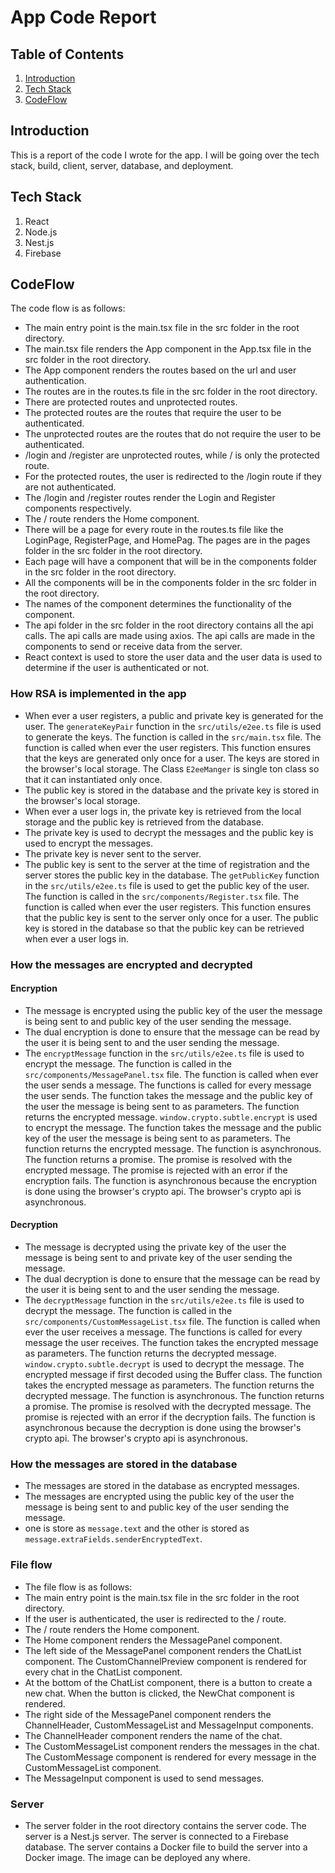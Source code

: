 # App Code Report

## Table of Contents
1. [Introduction](#introduction)
2. [Tech Stack](#tech-stack)
4. [CodeFlow](#codeflow)

## Introduction
This is a report of the code I wrote for the app. I will be going over the tech stack, build, client, server, database, and deployment.

## Tech Stack
1. React
2. Node.js
3. Nest.js
4. Firebase

## CodeFlow
The code flow is as follows:

- The main entry point is the main.tsx file in the src folder in the root directory.
- The main.tsx file renders the App component in the App.tsx file in the src folder in the root directory.
- The App component renders the routes based on the url and user authentication.
- The routes are in the routes.ts file in the src folder in the root directory.
- There are protected routes and unprotected routes.
- The protected routes are the routes that require the user to be authenticated.
- The unprotected routes are the routes that do not require the user to be authenticated.
- /login and /register are unprotected routes, while / is only the protected route.
- For the protected routes, the user is redirected to the /login route if they are not authenticated.
- The /login and /register routes render the Login and Register components respectively.
- The / route renders the Home component.
- There will be a page for every route in the routes.ts file like the LoginPage, RegisterPage, and HomePag. The pages are in the pages folder in the src folder in the root directory.
- Each page will have a component that will be in the components folder in the src folder in the root directory.
- All the components will be in the components folder in the src folder in the root directory.
- The names of the component determines the functionality of the component.
- The api folder in the src folder in the root directory contains all the api calls. The api calls are made using axios. The api calls are made in the components to send or receive data from the server.
- React context is used to store the user data and the user data is used to determine if the user is authenticated or not.

### How RSA is implemented in the app
- When ever a user registers, a public and private key is generated for the user. The ```generateKeyPair``` function in the ```src/utils/e2ee.ts``` file is used to generate the keys. The function is called in the ```src/main.tsx``` file. The function is called when ever the user registers. This function ensures that the keys are generated only once for a user. The keys are stored in the browser's local storage. The Class ```E2eeManger``` is single ton class so that it can instantiated only once.
- The public key is stored in the database and the private key is stored in the browser's local storage.
- When ever a user logs in, the private key is retrieved from the local storage and the public key is retrieved from the database.
- The private key is used to decrypt the messages and the public key is used to encrypt the messages.
- The private key is never sent to the server.
- The public key is sent to the server at the time of registration and the server stores the public key in the database. The ```getPublicKey``` function in the ```src/utils/e2ee.ts``` file is used to get the public key of the user. The function is called in the ```src/components/Register.tsx``` file. The function is called when ever the user registers. This function ensures that the public key is sent to the server only once for a user. The public key is stored in the database so that the public key can be retrieved when ever a user logs in.

### How the messages are encrypted and decrypted

#### Encryption
- The message is encrypted using the public key of the user the message is being sent to and public key of the user sending the message.
- The dual encryption is done to ensure that the message can be read by the user it is being sent to and the user sending the message.
- The ```encryptMessage``` function in the ```src/utils/e2ee.ts``` file is used to encrypt the message. The function is called in the ```src/components/MessagePanel.tsx``` file. The function is called when ever the user sends a message. The functions is called for every message the user sends. The function takes the message and the public key of the user the message is being sent to as parameters. The function returns the encrypted message. ```window.crypto.subtle.encrypt``` is used to encrypt the message. The function takes the message and the public key of the user the message is being sent to as parameters. The function returns the encrypted message. The function is asynchronous. The function returns a promise. The promise is resolved with the encrypted message. The promise is rejected with an error if the encryption fails. The function is asynchronous because the encryption is done using the browser's crypto api. The browser's crypto api is asynchronous.

#### Decryption
- The message is decrypted using the private key of the user the message is being sent to and private key of the user sending the message.
- The dual decryption is done to ensure that the message can be read by the user it is being sent to and the user sending the message.
- The ```decryptMessage``` function in the ```src/utils/e2ee.ts``` file is used to decrypt the message. The function is called in the ```src/components/CustomMessageList.tsx``` file. The function is called when ever the user receives a message. The functions is called for every message the user receives. The function takes the encrypted message as parameters. The function returns the decrypted message. ```window.crypto.subtle.decrypt``` is used to decrypt the message. The encrypted message if first decoded using the Buffer class. The function takes the encrypted message as parameters. The function returns the decrypted message. The function is asynchronous. The function returns a promise. The promise is resolved with the decrypted message. The promise is rejected with an error if the decryption fails. The function is asynchronous because the decryption is done using the browser's crypto api. The browser's crypto api is asynchronous.

### How the messages are stored in the database
- The messages are stored in the database as encrypted messages.
- The messages are encrypted using the public key of the user the message is being sent to and public key of the user sending the message.
- one is store as ```message.text``` and the other is stored as ```message.extraFields.senderEncryptedText```.

### File flow
- The file flow is as follows:
- The main entry point is the main.tsx file in the src folder in the root directory.
- If the user is authenticated, the user is redirected to the / route.
- The / route renders the Home component.
- The Home component renders the MessagePanel component.
- The left side of the MessagePanel component renders the ChatList component. The CustomChannelPreview component is rendered for every chat in the ChatList component.
- At the bottom of the ChatList component, there is a button to create a new chat. When the button is clicked, the NewChat component is rendered.
- The right side of the MessagePanel component renders the ChannelHeader, CustomMessageList and MessageInput components.
- The ChannelHeader component renders the name of the chat.
- The CustomMessageList component renders the messages in the chat. The CustomMessage component is rendered for every message in the CustomMessageList component.
- The MessageInput component is used to send messages.


### Server

- The server folder in the root directory contains the server code. The server is a Nest.js server. The server is connected to a Firebase database. The server contains a Docker file to build the server into a Docker image. The image can be deployed any where.